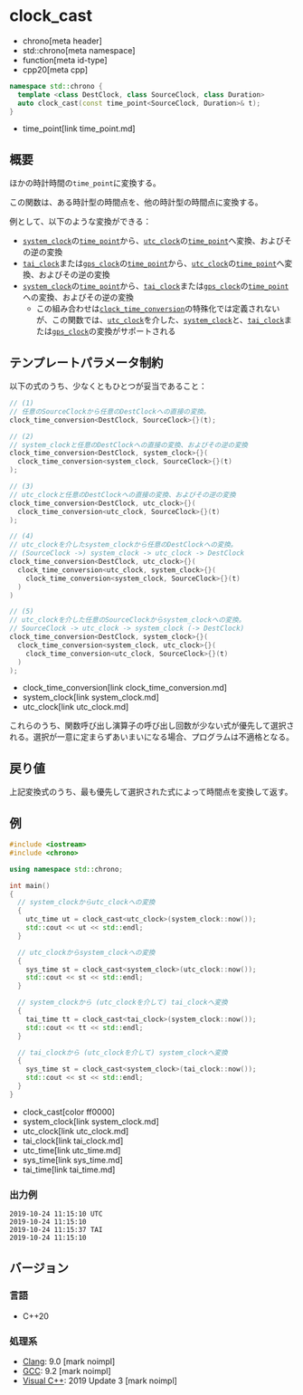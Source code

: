 # clock_cast
* chrono[meta header]
* std::chrono[meta namespace]
* function[meta id-type]
* cpp20[meta cpp]

```cpp
namespace std::chrono {
  template <class DestClock, class SourceClock, class Duration>
  auto clock_cast(const time_point<SourceClock, Duration>& t);
}
```
* time_point[link time_point.md]

## 概要
ほかの時計時間の`time_point`に変換する。

この関数は、ある時計型の時間点を、他の時計型の時間点に変換する。

例として、以下のような変換ができる：

- [`system_clock`](system_clock.md)の[`time_point`](time_point.md)から、[`utc_clock`](utc_clock.md)の[`time_point`](time_point.md)へ変換、およびその逆の変換
- [`tai_clock`](tai_clock.md)または[`gps_clock`](gps_clock.md)の[`time_point`](time_point.md)から、[`utc_clock`](utc_clock.md)の[`time_point`](time_point.md)へ変換、およびその逆の変換
- [`system_clock`](system_clock.md)の[`time_point`](time_point.md)から、[`tai_clock`](tai_clock.md)または[`gps_clock`](gps_clock.md)の[`time_point`](time_point.md)への変換、およびその逆の変換
    - この組み合わせは[`clock_time_conversion`](clock_time_conversion.md)の特殊化では定義されないが、この関数では、[`utc_clock`](utc_clock.md)を介した、[`system_clock`](system_clock.md)と、[`tai_clock`](tai_clock.md)または[`gps_clock`](gps_clock.md)の変換がサポートされる


## テンプレートパラメータ制約
以下の式のうち、少なくともひとつが妥当であること：

```cpp
// (1)
// 任意のSourceClockから任意のDestClockへの直接の変換。
clock_time_conversion<DestClock, SourceClock>{}(t);

// (2)
// system_clockと任意のDestClockへの直接の変換、およびその逆の変換
clock_time_conversion<DestClock, system_clock>{}(
  clock_time_conversion<system_clock, SourceClock>{}(t)
);

// (3)
// utc_clockと任意のDestClockへの直接の変換、およびその逆の変換
clock_time_conversion<DestClock, utc_clock>{}(
  clock_time_conversion<utc_clock, SourceClock>{}(t)
);

// (4)
// utc_clockを介したsystem_clockから任意のDestClockへの変換。
// (SourceClock ->) system_clock -> utc_clock -> DestClock
clock_time_conversion<DestClock, utc_clock>{}(
  clock_time_conversion<utc_clock, system_clock>{}(
    clock_time_conversion<system_clock, SourceClock>{}(t)
  )
)

// (5)
// utc_clockを介した任意のSourceClockからsystem_clockへの変換。
// SourceClock -> utc_clock -> system_clock (-> DestClock)
clock_time_conversion<DestClock, system_clock>{}(
  clock_time_conversion<system_clock, utc_clock>{}(
    clock_time_conversion<utc_clock, SourceClock>{}(t)
  )
);
```
* clock_time_conversion[link clock_time_conversion.md]
* system_clock[link system_clock.md]
* utc_clock[link utc_clock.md]

これらのうち、関数呼び出し演算子の呼び出し回数が少ない式が優先して選択される。選択が一意に定まらずあいまいになる場合、プログラムは不適格となる。


## 戻り値
上記変換式のうち、最も優先して選択された式によって時間点を変換して返す。


## 例
```cpp example
#include <iostream>
#include <chrono>

using namespace std::chrono;

int main()
{
  // system_clockからutc_clockへの変換
  {
    utc_time ut = clock_cast<utc_clock>(system_clock::now());
    std::cout << ut << std::endl;
  }

  // utc_clockからsystem_clockへの変換
  {
    sys_time st = clock_cast<system_clock>(utc_clock::now());
    std::cout << st << std::endl;
  }

  // system_clockから (utc_clockを介して) tai_clockへ変換
  {
    tai_time tt = clock_cast<tai_clock>(system_clock::now());
    std::cout << tt << std::endl;
  }

  // tai_clockから (utc_clockを介して) system_clockへ変換
  {
    sys_time st = clock_cast<system_clock>(tai_clock::now());
    std::cout << st << std::endl;
  }
}
```
* clock_cast[color ff0000]
* system_clock[link system_clock.md]
* utc_clock[link utc_clock.md]
* tai_clock[link tai_clock.md]
* utc_time[link utc_time.md]
* sys_time[link sys_time.md]
* tai_time[link tai_time.md]

### 出力例
```
2019-10-24 11:15:10 UTC
2019-10-24 11:15:10
2019-10-24 11:15:37 TAI
2019-10-24 11:15:10
```

## バージョン
### 言語
- C++20

### 処理系
- [Clang](/implementation.md#clang): 9.0 [mark noimpl]
- [GCC](/implementation.md#gcc): 9.2 [mark noimpl]
- [Visual C++](/implementation.md#visual_cpp): 2019 Update 3 [mark noimpl]
